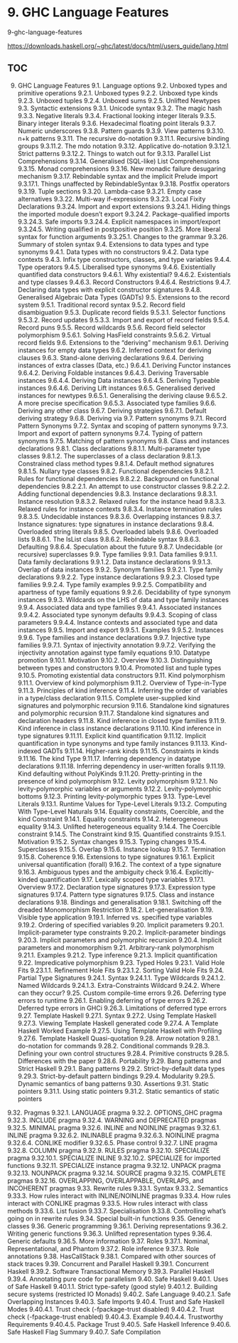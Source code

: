 # 9. GHC Language Features

9-ghc-language-features

https://downloads.haskell.org/~ghc/latest/docs/html/users_guide/lang.html

## TOC

9. GHC Language Features
9.1. Language options
9.2. Unboxed types and primitive operations
  9.2.1. Unboxed types
  9.2.2. Unboxed type kinds
  9.2.3. Unboxed tuples
  9.2.4. Unboxed sums
  9.2.5. Unlifted Newtypes
9.3. Syntactic extensions
  9.3.1. Unicode syntax
  9.3.2. The magic hash
  9.3.3. Negative literals
  9.3.4. Fractional looking integer literals
  9.3.5. Binary integer literals
  9.3.6. Hexadecimal floating point literals
  9.3.7. Numeric underscores
  9.3.8. Pattern guards
  9.3.9. View patterns
  9.3.10. n+k patterns
  9.3.11. The recursive do-notation
    9.3.11.1. Recursive binding groups
    9.3.11.2. The mdo notation
  9.3.12. Applicative do-notation
    9.3.12.1. Strict patterns
    9.3.12.2. Things to watch out for
  9.3.13. Parallel List Comprehensions
  9.3.14. Generalised (SQL-like) List Comprehensions
  9.3.15. Monad comprehensions
  9.3.16. New monadic failure desugaring mechanism
  9.3.17. Rebindable syntax and the implicit Prelude import
    9.3.17.1. Things unaffected by RebindableSyntax
  9.3.18. Postfix operators
  9.3.19. Tuple sections
  9.3.20. Lambda-case
  9.3.21. Empty case alternatives
  9.3.22. Multi-way if-expressions
  9.3.23. Local Fixity Declarations
  9.3.24. Import and export extensions
    9.3.24.1. Hiding things the imported module doesn’t export
    9.3.24.2. Package-qualified imports
    9.3.24.3. Safe imports
    9.3.24.4. Explicit namespaces in import/export
    9.3.24.5. Writing qualified in postpositive position
  9.3.25. More liberal syntax for function arguments
    9.3.25.1. Changes to the grammar
  9.3.26. Summary of stolen syntax
9.4. Extensions to data types and type synonyms
9.4.1. Data types with no constructors
9.4.2. Data type contexts
9.4.3. Infix type constructors, classes, and type variables
9.4.4. Type operators
9.4.5. Liberalised type synonyms
9.4.6. Existentially quantified data constructors
9.4.6.1. Why existential?
9.4.6.2. Existentials and type classes
9.4.6.3. Record Constructors
9.4.6.4. Restrictions
9.4.7. Declaring data types with explicit constructor signatures
9.4.8. Generalised Algebraic Data Types (GADTs)
9.5. Extensions to the record system
9.5.1. Traditional record syntax
9.5.2. Record field disambiguation
9.5.3. Duplicate record fields
9.5.3.1. Selector functions
9.5.3.2. Record updates
9.5.3.3. Import and export of record fields
9.5.4. Record puns
9.5.5. Record wildcards
9.5.6. Record field selector polymorphism
9.5.6.1. Solving HasField constraints
9.5.6.2. Virtual record fields
9.6. Extensions to the “deriving” mechanism
9.6.1. Deriving instances for empty data types
9.6.2. Inferred context for deriving clauses
9.6.3. Stand-alone deriving declarations
9.6.4. Deriving instances of extra classes (Data, etc.)
9.6.4.1. Deriving Functor instances
9.6.4.2. Deriving Foldable instances
9.6.4.3. Deriving Traversable instances
9.6.4.4. Deriving Data instances
9.6.4.5. Deriving Typeable instances
9.6.4.6. Deriving Lift instances
9.6.5. Generalised derived instances for newtypes
9.6.5.1. Generalising the deriving clause
9.6.5.2. A more precise specification
9.6.5.3. Associated type families
9.6.6. Deriving any other class
9.6.7. Deriving strategies
9.6.7.1. Default deriving strategy
9.6.8. Deriving via
9.7. Pattern synonyms
9.7.1. Record Pattern Synonyms
9.7.2. Syntax and scoping of pattern synonyms
9.7.3. Import and export of pattern synonyms
9.7.4. Typing of pattern synonyms
9.7.5. Matching of pattern synonyms
9.8. Class and instances declarations
9.8.1. Class declarations
9.8.1.1. Multi-parameter type classes
9.8.1.2. The superclasses of a class declaration
9.8.1.3. Constrained class method types
9.8.1.4. Default method signatures
9.8.1.5. Nullary type classes
9.8.2. Functional dependencies
9.8.2.1. Rules for functional dependencies
9.8.2.2. Background on functional dependencies
9.8.2.2.1. An attempt to use constructor classes
9.8.2.2.2. Adding functional dependencies
9.8.3. Instance declarations
9.8.3.1. Instance resolution
9.8.3.2. Relaxed rules for the instance head
9.8.3.3. Relaxed rules for instance contexts
9.8.3.4. Instance termination rules
9.8.3.5. Undecidable instances
9.8.3.6. Overlapping instances
9.8.3.7. Instance signatures: type signatures in instance declarations
9.8.4. Overloaded string literals
9.8.5. Overloaded labels
9.8.6. Overloaded lists
9.8.6.1. The IsList class
9.8.6.2. Rebindable syntax
9.8.6.3. Defaulting
9.8.6.4. Speculation about the future
9.8.7. Undecidable (or recursive) superclasses
9.9. Type families
9.9.1. Data families
9.9.1.1. Data family declarations
9.9.1.2. Data instance declarations
9.9.1.3. Overlap of data instances
9.9.2. Synonym families
9.9.2.1. Type family declarations
9.9.2.2. Type instance declarations
9.9.2.3. Closed type families
9.9.2.4. Type family examples
9.9.2.5. Compatibility and apartness of type family equations
9.9.2.6. Decidability of type synonym instances
9.9.3. Wildcards on the LHS of data and type family instances
9.9.4. Associated data and type families
9.9.4.1. Associated instances
9.9.4.2. Associated type synonym defaults
9.9.4.3. Scoping of class parameters
9.9.4.4. Instance contexts and associated type and data instances
9.9.5. Import and export
9.9.5.1. Examples
9.9.5.2. Instances
9.9.6. Type families and instance declarations
9.9.7. Injective type families
9.9.7.1. Syntax of injectivity annotation
9.9.7.2. Verifying the injectivity annotation against type family equations
9.10. Datatype promotion
9.10.1. Motivation
9.10.2. Overview
9.10.3. Distinguishing between types and constructors
9.10.4. Promoted list and tuple types
9.10.5. Promoting existential data constructors
9.11. Kind polymorphism
9.11.1. Overview of kind polymorphism
9.11.2. Overview of Type-in-Type
9.11.3. Principles of kind inference
9.11.4. Inferring the order of variables in a type/class declaration
9.11.5. Complete user-supplied kind signatures and polymorphic recursion
9.11.6. Standalone kind signatures and polymorphic recursion
9.11.7. Standalone kind signatures and declaration headers
9.11.8. Kind inference in closed type families
9.11.9. Kind inference in class instance declarations
9.11.10. Kind inference in type signatures
9.11.11. Explicit kind quantification
9.11.12. Implicit quantification in type synonyms and type family instances
9.11.13. Kind-indexed GADTs
9.11.14. Higher-rank kinds
9.11.15. Constraints in kinds
9.11.16. The kind Type
9.11.17. Inferring dependency in datatype declarations
9.11.18. Inferring dependency in user-written foralls
9.11.19. Kind defaulting without PolyKinds
9.11.20. Pretty-printing in the presence of kind polymorphism
9.12. Levity polymorphism
9.12.1. No levity-polymorphic variables or arguments
9.12.2. Levity-polymorphic bottoms
9.12.3. Printing levity-polymorphic types
9.13. Type-Level Literals
9.13.1. Runtime Values for Type-Level Literals
9.13.2. Computing With Type-Level Naturals
9.14. Equality constraints, Coercible, and the kind Constraint
9.14.1. Equality constraints
9.14.2. Heterogeneous equality
9.14.3. Unlifted heterogeneous equality
9.14.4. The Coercible constraint
9.14.5. The Constraint kind
9.15. Quantified constraints
9.15.1. Motivation
9.15.2. Syntax changes
9.15.3. Typing changes
9.15.4. Superclasses
9.15.5. Overlap
9.15.6. Instance lookup
9.15.7. Termination
9.15.8. Coherence
9.16. Extensions to type signatures
9.16.1. Explicit universal quantification (forall)
9.16.2. The context of a type signature
9.16.3. Ambiguous types and the ambiguity check
9.16.4. Explicitly-kinded quantification
9.17. Lexically scoped type variables
9.17.1. Overview
9.17.2. Declaration type signatures
9.17.3. Expression type signatures
9.17.4. Pattern type signatures
9.17.5. Class and instance declarations
9.18. Bindings and generalisation
9.18.1. Switching off the dreaded Monomorphism Restriction
9.18.2. Let-generalisation
9.19. Visible type application
9.19.1. Inferred vs. specified type variables
9.19.2. Ordering of specified variables
9.20. Implicit parameters
9.20.1. Implicit-parameter type constraints
9.20.2. Implicit-parameter bindings
9.20.3. Implicit parameters and polymorphic recursion
9.20.4. Implicit parameters and monomorphism
9.21. Arbitrary-rank polymorphism
9.21.1. Examples
9.21.2. Type inference
9.21.3. Implicit quantification
9.22. Impredicative polymorphism
9.23. Typed Holes
9.23.1. Valid Hole Fits
9.23.1.1. Refinement Hole Fits
9.23.1.2. Sorting Valid Hole Fits
9.24. Partial Type Signatures
9.24.1. Syntax
9.24.1.1. Type Wildcards
9.24.1.2. Named Wildcards
9.24.1.3. Extra-Constraints Wildcard
9.24.2. Where can they occur?
9.25. Custom compile-time errors
9.26. Deferring type errors to runtime
9.26.1. Enabling deferring of type errors
9.26.2. Deferred type errors in GHCi
9.26.3. Limitations of deferred type errors
9.27. Template Haskell
9.27.1. Syntax
9.27.2. Using Template Haskell
9.27.3. Viewing Template Haskell generated code
9.27.4. A Template Haskell Worked Example
9.27.5. Using Template Haskell with Profiling
9.27.6. Template Haskell Quasi-quotation
9.28. Arrow notation
9.28.1. do-notation for commands
9.28.2. Conditional commands
9.28.3. Defining your own control structures
9.28.4. Primitive constructs
9.28.5. Differences with the paper
9.28.6. Portability
9.29. Bang patterns and Strict Haskell
9.29.1. Bang patterns
9.29.2. Strict-by-default data types
9.29.3. Strict-by-default pattern bindings
9.29.4. Modularity
9.29.5. Dynamic semantics of bang patterns
9.30. Assertions
9.31. Static pointers
9.31.1. Using static pointers
9.31.2. Static semantics of static pointers

9.32. Pragmas
9.32.1. LANGUAGE pragma
9.32.2. OPTIONS_GHC pragma
9.32.3. INCLUDE pragma
9.32.4. WARNING and DEPRECATED pragmas
9.32.5. MINIMAL pragma
9.32.6. INLINE and NOINLINE pragmas
9.32.6.1. INLINE pragma
9.32.6.2. INLINABLE pragma
9.32.6.3. NOINLINE pragma
9.32.6.4. CONLIKE modifier
9.32.6.5. Phase control
9.32.7. LINE pragma
9.32.8. COLUMN pragma
9.32.9. RULES pragma
9.32.10. SPECIALIZE pragma
9.32.10.1. SPECIALIZE INLINE
9.32.10.2. SPECIALIZE for imported functions
9.32.11. SPECIALIZE instance pragma
9.32.12. UNPACK pragma
9.32.13. NOUNPACK pragma
9.32.14. SOURCE pragma
9.32.15. COMPLETE pragmas
9.32.16. OVERLAPPING, OVERLAPPABLE, OVERLAPS, and INCOHERENT pragmas
9.33. Rewrite rules
9.33.1. Syntax
9.33.2. Semantics
9.33.3. How rules interact with INLINE/NOINLINE pragmas
9.33.4. How rules interact with CONLIKE pragmas
9.33.5. How rules interact with class methods
9.33.6. List fusion
9.33.7. Specialisation
9.33.8. Controlling what’s going on in rewrite rules
9.34. Special built-in functions
9.35. Generic classes
9.36. Generic programming
9.36.1. Deriving representations
9.36.2. Writing generic functions
9.36.3. Unlifted representation types
9.36.4. Generic defaults
9.36.5. More information
9.37. Roles
9.37.1. Nominal, Representational, and Phantom
9.37.2. Role inference
9.37.3. Role annotations
9.38. HasCallStack
9.38.1. Compared with other sources of stack traces
9.39. Concurrent and Parallel Haskell
9.39.1. Concurrent Haskell
9.39.2. Software Transactional Memory
9.39.3. Parallel Haskell
9.39.4. Annotating pure code for parallelism
9.40. Safe Haskell
9.40.1. Uses of Safe Haskell
9.40.1.1. Strict type-safety (good style)
9.40.1.2. Building secure systems (restricted IO Monads)
9.40.2. Safe Language
9.40.2.1. Safe Overlapping Instances
9.40.3. Safe Imports
9.40.4. Trust and Safe Haskell Modes
9.40.4.1. Trust check (-fpackage-trust disabled)
9.40.4.2. Trust check (-fpackage-trust enabled)
9.40.4.3. Example
9.40.4.4. Trustworthy Requirements
9.40.4.5. Package Trust
9.40.5. Safe Haskell Inference
9.40.6. Safe Haskell Flag Summary
9.40.7. Safe Compilation
